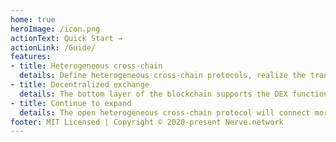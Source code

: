 ```yaml
---
home: true
heroImage: /icon.png
actionText: Quick Start →
actionLink: /Guide/
features:
- title: Heterogeneous cross-chain
  details: Define heterogeneous cross-chain protocols, realize the transfer of assets and information between blockchains of different technology stacks, and ensure that the entire process is carried out in a decentralized manner
- title: Decentralized exchange
  details: The bottom layer of the blockchain supports the DEX function, the distributed nodes are responsible for matching transactions, all pending orders, cancel orders, and transaction data are disclosed, and transactions are confirmed in seconds, which truly solves the problem of blockchain value island
- title: Continue to expand
  details: The open heterogeneous cross-chain protocol will connect more and more blockchains in the future to achieve a large ecosystem of blockchain multi-chain parallel value exchange
footer: MIT Licensed | Copyright © 2020-present Nerve.network
---
```


